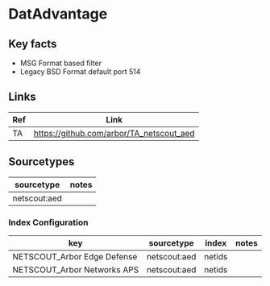 # DatAdvantage

## Key facts

* MSG Format based filter
* Legacy BSD Format default port 514

## Links

| Ref            | Link                                                                                                    |
|----------------|---------------------------------------------------------------------------------------------------------|
| TA | <https://github.com/arbor/TA_netscout_aed>                                                      |

## Sourcetypes

| sourcetype     | notes                                                                                                   |
|----------------|---------------------------------------------------------------------------------------------------------|
| netscout:aed       ||

### Index Configuration

| key            | sourcetype     | index          | notes          |
|----------------|----------------|----------------|----------------|
| NETSCOUT_Arbor Edge Defense | netscout:aed | netids |
| NETSCOUT_Arbor Networks APS | netscout:aed | netids |
